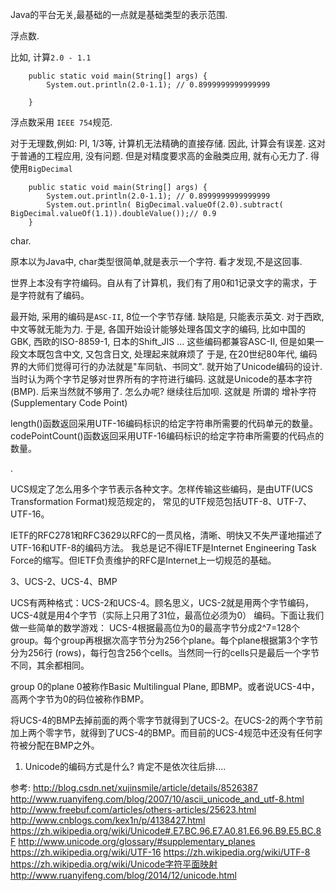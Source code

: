 Java的平台无关,最基础的一点就是基础类型的表示范围.


浮点数.

比如, 计算`2.0 - 1.1`
```
	public static void main(String[] args) {
		System.out.println(2.0-1.1); // 0.8999999999999999

	}
```
浮点数采用 `IEEE 754`规范.

对于无理数,例如: PI, 1/3等, 计算机无法精确的直接存储. 因此, 计算会有误差. 这对于普通的工程应用, 没有问题. 但是对精度要求高的金融类应用,
就有心无力了. 得使用`BigDecimal`
```
	public static void main(String[] args) {
		System.out.println(2.0-1.1); // 0.8999999999999999
		System.out.println( BigDecimal.valueOf(2.0).subtract( BigDecimal.valueOf(1.1)).doubleValue());// 0.9
	}
```

char.

原本以为Java中, char类型很简单,就是表示一个字符. 看<Java Core>才发现,不是这回事.



世界上本没有字符编码。自从有了计算机，我们有了用0和1记录文字的需求，于是字符就有了编码。

最开始, 采用的编码是`ASC-II`, 8位一个字节存储. 缺陷是, 只能表示英文. 对于西欧, 中文等就无能为力.
于是, 各国开始设计能够处理各国文字的编码, 比如中国的GBK, 西欧的ISO-8859-1, 日本的Shift_JIS ...
这些编码都兼容ASC-II, 但是如果一段文本既包含中文, 又包含日文, 处理起来就麻烦了
于是, 在20世纪80年代, 编码界的大师们觉得可行的办法就是"车同轨、书同文". 就开始了Unicode编码的设计.
当时认为两个字节足够对世界所有的字符进行编码. 这就是Unicode的基本字符(BMP).
后来当然就不够用了. 怎么办呢? 继续往后加呗. 这就是 所谓的 增补字符 (Supplementary Code Point)



length()函数返回采用UTF-16编码标识的给定字符串所需要的代码单元的数量。
codePointCount()函数返回采用UTF-16编码标识的给定字符串所需要的代码点的数量。

.


UCS规定了怎么用多个字节表示各种文字。怎样传输这些编码，是由UTF(UCS Transformation Format)规范规定的，
常见的UTF规范包括UTF-8、UTF-7、UTF-16。

IETF的RFC2781和RFC3629以RFC的一贯风格，清晰、明快又不失严谨地描述了UTF-16和UTF-8的编码方法。
我总是记不得IETF是Internet Engineering Task Force的缩写。但IETF负责维护的RFC是Internet上一切规范的基础。

3、UCS-2、UCS-4、BMP

UCS有两种格式：UCS-2和UCS-4。顾名思义，UCS-2就是用两个字节编码，UCS-4就是用4个字节（实际上只用了31位，最高位必须为0）
编码。下面让我们做一些简单的数学游戏：
UCS-4根据最高位为0的最高字节分成2^7=128个group。每个group再根据次高字节分为256个plane。每个plane根据第3个字节分为256行 (rows)，每行包含256个cells。当然同一行的cells只是最后一个字节不同，其余都相同。

group 0的plane 0被称作Basic Multilingual Plane, 即BMP。或者说UCS-4中，高两个字节为0的码位被称作BMP。

将UCS-4的BMP去掉前面的两个零字节就得到了UCS-2。在UCS-2的两个字节前加上两个零字节，就得到了UCS-4的BMP。而目前的UCS-4规范中还没有任何字符被分配在BMP之外。



1. Unicode的编码方式是什么? 肯定不是依次往后排....


参考:
http://blog.csdn.net/xujinsmile/article/details/8526387
http://www.ruanyifeng.com/blog/2007/10/ascii_unicode_and_utf-8.html
http://www.freebuf.com/articles/others-articles/25623.html
http://www.cnblogs.com/kex1n/p/4138427.html
https://zh.wikipedia.org/wiki/Unicode#.E7.BC.96.E7.A0.81.E6.96.B9.E5.BC.8F
http://www.unicode.org/glossary/#supplementary_planes
https://zh.wikipedia.org/wiki/UTF-16
https://zh.wikipedia.org/wiki/UTF-8
https://zh.wikipedia.org/wiki/Unicode字符平面映射
http://www.ruanyifeng.com/blog/2014/12/unicode.html